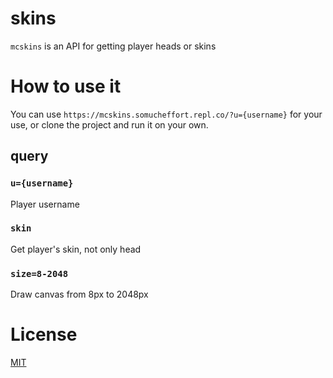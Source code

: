 # skins
`mcskins` is an API for getting player heads or skins

# How to use it
You can use `https://mcskins.somucheffort.repl.co/?u={username}` for your use, or clone the project and run it on your own.

## query
### `u={username}`
Player username

### `skin`
Get player's skin, not only head

### `size=8-2048`
Draw canvas from 8px to 2048px

# License
[MIT](https://github.com/ChelCraft/skins/blob/master/LICENSE)
